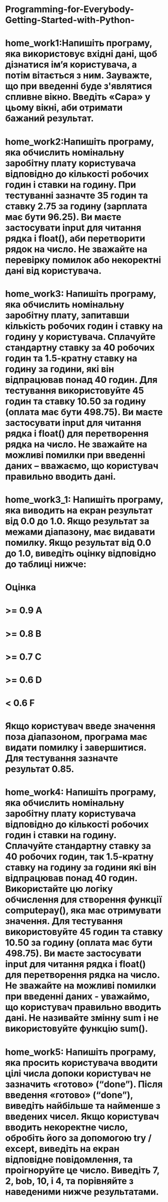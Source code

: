 # Programming-for-Everybody-Getting-Started-with-Python-

# home_work1:Напишіть програму, яка використовує вхідні дані, щоб дізнатися ім’я користувача, а потім вітається з ним. Зауважте, що при введенні буде з'являтися спливне вікно. Введіть «Сара» у цьому вікні, аби отримати бажаний результат.

# home_work2:Напишіть програму, яка обчислить номінальну заробітну плату користувача відповідно до кількості робочих годин і ставки на годину. При тестуванні зазначте 35 годин та ставку 2.75 за годину (зарплата має бути 96.25). Ви маєте застосувати input для читання рядка і float(), аби перетворити рядок на число. Не зважайте на перевірку помилок або некоректні дані від користувача.

# home_work3: Напишіть програму, яка обчислить номінальну заробітну плату, запитавши кількість робочих годин і ставку на годину у користувача. Сплачуйте стандартну ставку за 40 робочих годин та 1.5-кратну ставку на годину за години, які він відпрацював понад 40 годин. Для тестування використовуйте 45 годин та ставку 10.50 за годину (оплата має бути 498.75). Ви маєте застосувати input для читання рядка і float() для перетворення рядка на число. Не зважайте на можливі помилки при введенні даних – вважаємо, що користувач правильно вводить дані.

# home_work3_1: Напишіть програму, яка виводить на екран результат від 0.0 до 1.0. Якщо результат за межами діапазону, має видавати помилку. Якщо результат від 0.0 до 1.0, виведіть оцінку відповідно до таблиці нижче:

# Оцінка

# >= 0.9 A

# >= 0.8 B

# >= 0.7 C

# >= 0.6 D

# < 0.6 F

# Якщо користувач введе значення поза діапазоном, програма має видати помилку і завершитися. Для тестування зазначте результат 0.85.

# home_work4: Напишіть програму, яка обчислить номінальну заробітну плату користувача відповідно до кількості робочих годин і ставки на годину. Сплачуйте стандартну ставку за 40 робочих годин, так 1.5-кратну ставку на годину за години які він відпрацював понад 40 годин. Використайте цю логіку обчислення для створення функції computepay(), яка має отримувати значення. Для тестування використовуйте 45 годин та ставку 10.50 за годину (оплата має бути 498.75). Ви маєте застосувати input для читання рядка і float() для перетворення рядка на число. Не зважайте на можливі помилки при введенні даних - уважаймо, що користувач правильно вводить дані. Не називайте змінну sum і не використовуйте функцію sum().

# home_work5: Напишіть програму, яка просить користувача вводити цілі числа допоки користувач не зазначить «готово» (“done”). Після введення «готово» (“done”), виведіть найбільше та найменше з введених чисел. Якщо користувач вводить некоректне число, обробіть його за допомогою try / except, виведіть на екран відповідне повідомлення, та проігноруйте це число. Виведіть 7, 2, bob, 10, і 4, та порівняйте з наведеними нижче результатами.
